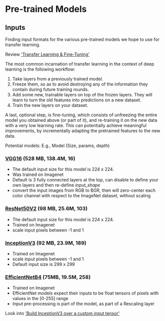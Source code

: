 # Pre-trained Models

## Inputs
Finding input formats for the various pre-trained models we hope to use for
transfer learning.

Review ['Transfer Learning & Fine-Tuning'][1]

The most common incarnation of transfer learning in the context of deep learning is the following workflow:

1. Take layers from a previously trained model.
2. Freeze them, so as to avoid destroying any of the information they contain during future training rounds.
3. Add some new, trainable layers on top of the frozen layers. They will learn to turn the old features into predictions
   on a new dataset.
4. Train the new layers on your dataset.

A last, optional step, is fine-tuning, which consists of unfreezing the entire model you obtained above (or part of it), and re-training it on the new data with a very low learning rate. This can potentially achieve meaningful improvements, by incrementally adapting the pretrained features to the new data.

Potential models:
E.g., Model (Size, params, depth)

### [VGG16][2] (528 MB, 138.4M, 16)

- The default input size for this model is 224 x 224.
- Was trained on Imagenet
- Default is 3 fully connected layers at the top, can disable to define your own layers and then
  re-define *input_shape*
- convert the input images from RGB to BGR, then will zero-center each color channel with respect to the ImageNet
  dataset, without scaling

### [ResNet50V2][3] (98 MB, 25.6M, 103)

- The default input size for this model is 224 x 224.
- Trained on Imagenet
- scale input pixels between -1 and 1

### [InceptionV3][4] (92 MB, 23.9M, 189)

- Trained on Imagenet
- scale input pixels between -1 and 1
- Default input size is 299 x 299 

### [EfficientNetB4][5] (75MB, 19.5M, 258)

- Trained on Imagenet
- EfficientNet models expect their inputs to be float tensors of pixels with values in the [0-255] range
- Input pre-processing is part of the model, as part of a Rescaling layer

Look into ['Build InceptionV3 over a custom input tensor'][6]

[1]: https://keras.io/guides/transfer_learning/
[2]: https://keras.io/api/applications/vgg/#vgg16-function
[3]: https://keras.io/api/applications/resnet/#resnet50v2-function
[4]: https://keras.io/api/applications/inceptionv3/
[5]: https://keras.io/api/applications/efficientnet/#efficientnetb4-function
[6]: https://faroit.com/keras-docs/1.1.1/applications/#build-inceptionv3-over-a-custom-input-tensor
